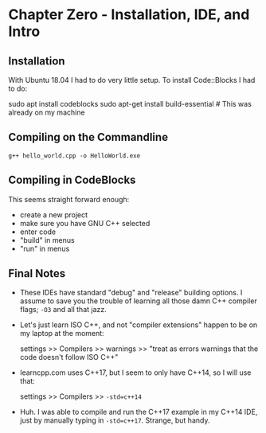 # Chapter Zero - Installation, IDE, and Intro

## Installation

With Ubuntu 18.04 I had to do very little setup. To install Code::Blocks I had to do:

sudo apt install codeblocks
sudo apt-get install build-essential  # This was already on my machine

## Compiling on the Commandline

    g++ hello_world.cpp -o HelloWorld.exe

## Compiling in CodeBlocks

This seems straight forward enough:

* create a new project
* make sure you have GNU C++ selected
* enter code
* "build" in menus
* "run" in menus

## Final Notes

* These IDEs have standard "debug" and "release" building options. I assume to save you the trouble of learning all those damn C++ compiler flags; `-O3` and all that jazz.

* Let's just learn ISO C++, and not "compiler extensions" happen to be on my laptop at the moment:

    settings >> Compilers >> warnings >> "treat as errors warnings that the code doesn't follow ISO C++"

* learncpp.com uses C++17, but I seem to only have C++14, so I will use that:

    settings >> Compilers >> `-std=c++14`

* Huh. I was able to compile and run the C++17 example in my C++14 IDE, just by manually typing in `-std=c++17`. Strange, but handy.
